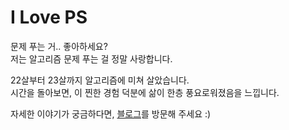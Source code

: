 # I Love PS

문제 푸는 거.. 좋아하세요?  
저는 알고리즘 문제 푸는 걸 정말 사랑합니다.  

22살부터 23살까지 알고리즘에 미쳐 살았습니다.  
시간을 돌아보면, 이 찐한 경험 덕분에 삶이 한층 풍요로워졌음을 느낍니다.  

자세한 이야기가 궁금하다면, [블로그](https://3juhwan.tistory.com/14)를 방문해 주세요 :)
